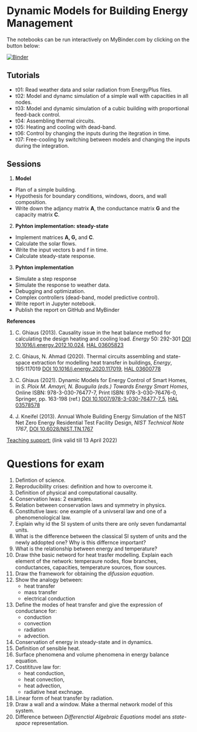 # Dynamic Models for Building Energy Management

The notebooks can be run interactively on MyBinder.com by clicking on the button below:

[![Binder](https://mybinder.org/badge_logo.svg)](https://mybinder.org/v2/gh/cghiaus/dm4bem/HEAD)

## Tutorials
- t01: Read weather data and solar radiation from EnergyPlus files.
- t02: Model and dynamc simulation of a simple wall with capacities in all nodes.
- t03: Model and dynamic simulation of a cubic building with proportional feed-back control.
- t04: Assembling thermal circuits.
- t05: Heating and cooling with dead-band.
- t06: Control by changing the inputs during the itegration in time.
- t07: Free-cooling by switching between models and changing the inputs during the integration.

## Sessions
1.	**Model**
-	Plan of a simple building.
-	Hypothesis for boundary conditions, windows, doors, and wall composition.
-	Write down the adjancy matrix **A**, the conductance matrix **G** and the capacity matrix **C**.
2.	**Pyhton implementation: steady-state**
-	Implement matrices **A, G,** and **C**.
-	Calculate the solar flows.
-	Write the input vectors b and f in time.
-	Calculate steady-state response.
3.	**Pyhton implementation**
-	Simulate a step response
-	Simulate the response to weather data.
-	Debugging and optimization.
-	Complex controllers (dead-band, model predictive control).
-	Write report in Jupyter notebook.
-	Publish the report on GitHub and MyBinder

**References**

1. C. Ghiaus (2013). Causality issue in the heat balance method for calculating the design heating and cooling load. *Energy* 50: 292-301
[DOI 10.1016/j.energy.2012.10.024](http://dx.doi.org/10.1016/j.energy.2012.10.024), [HAL 03605823]( https://hal.archives-ouvertes.fr/hal-03605823/document)

2. C. Ghiaus, N. Ahmad (2020). Thermal circuits assembling and state-space extraction for modelling heat transfer in buildings, *Energy*, 195:117019
[DOI 10.1016/j.energy.2020.117019](https://doi.org/10.1016/j.energy.2020.117019), [HAL 03600778](https://hal.archives-ouvertes.fr/hal-03600778/document)

3. C. Ghiaus (2021). Dynamic Models for Energy Control of Smart Homes, in *S. Ploix M. Amayri, N. Bouguila (eds.) Towards Energy Smart Homes*, Online ISBN: 978-3-030-76477-7, Print ISBN: 978-3-030-76476-0, Springer, pp. 163-198 (ref.)
[DOI 10.1007/978-3-030-76477-7_5](https://doi.org/10.1007/978-3-030-76477-7_5), [HAL 03578578](https://hal.archives-ouvertes.fr/hal-03578578/document)

4. J. Kneifel (2013). Annual Whole Building Energy Simulation of the NIST Net Zero Energy Residential Test Facility Design, *NIST Technical Note 1767*, [DOI 10.6028/NIST.TN.1767](https://doi.org/10.6028/NIST.TN.1767)

[Teaching support:](https://filesender.renater.fr/?s=download&token=f1a3d994-0efc-4abe-bf3e-ea8085a1b22e) (link valid till 13 April 2022)

# Questions for exam
1. Defintion of science.
2. Reproducibility crises: definition and how to overcome it.
3. Definition of physical and computational causality.
4. Conservation lwas: 2 examples.
5. Relation between conservation laws and symmetry in physics.
6. Constitutive laws: one example of a univseral law and one of a phenomenological law.
7. Explain why id the SI system of units there are only seven fundamantal units.
8. What is the difference between the classical SI system of units and the newly addopted one? Why is this differnce important?
9. What is the relationship between energy and temperature?
10. Draw thhe basic netword for heat trasfer modelling. Explain each element of the network: temperaure nodes, flow branches, conductances, capacities, temperature sources, flow sources.
11. Draw the framework for obtaining the *difussion equation*.
12. Show the analogy between:
    - heat transfer
    - mass transfer
    - electrical conduction
13. Define the modes of heat transfer and give the expression of conductance for:
    - conduction
    - convection
    - radiation
    - advection.
14. Conservation of energy in steady-state and in dynamics.
15. Definition of sensible heat.
16. Surface phenomena and volume phenomena in energy balance equation.
17. Costitituve law for:
    - heat conduction,
    - heat convection,
    - heat advection,
    - radiative heat exchnage.
18. Linear form of heat transfer by radiation.
19. Draw a wall and a window. Make a thermal network model of this system.
20. Difference between *Differenctial Algebraic Equations* model ans *state-space* representation.

